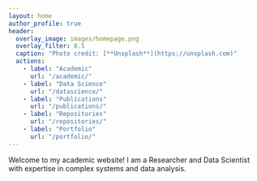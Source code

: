 ```yaml
---
layout: home
author_profile: true
header:
  overlay_image: images/homepage.png
  overlay_filter: 0.5
  caption: "Photo credit: [**Unsplash**](https://unsplash.com)"
  actions:
    - label: "Academic"
      url: "/academic/"
    - label: "Data Science"
      url: "/datascience/"
    - label: "Publications"
      url: "/publications/"
    - label: "Repositories"
      url: "/repositories/"
    - label: "Portfolio"
      url: "/portfolio/"
---
```


Welcome to my academic website! I am a Researcher and Data Scientist with expertise in complex systems and data analysis.
